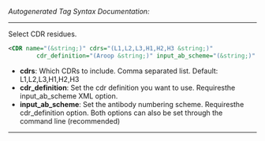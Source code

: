 <!-- THIS IS AN AUTOGENERATED FILE: Don't edit it directly, instead change the schema definition in the code itself. -->

_Autogenerated Tag Syntax Documentation:_

---
Select CDR residues.

```xml
<CDR name="(&string;)" cdrs="(L1,L2,L3,H1,H2,H3 &string;)"
        cdr_definition="(Aroop &string;)" input_ab_scheme="(&string;)" />
```

-   **cdrs**: Which CDRs to include. Comma separated list. Default: L1,L2,L3,H1,H2,H3
-   **cdr_definition**: Set the cdr definition you want to use. Requiresthe input_ab_scheme XML option.
-   **input_ab_scheme**: Set the antibody numbering scheme. Requiresthe cdr_definition option. Both options can also be set through the command line (recommended)

---
